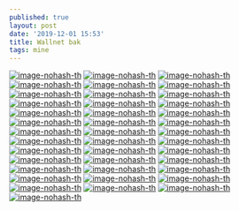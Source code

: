 ```yaml
---
published: true
layout: post
date: '2019-12-01 15:53'
title: Wallnet bak
tags: mine 
---
```

[![image-nohash-th](https://images.weserv.nl/?url=https://i.imgur.com/7cFymY0b.png)](https://images.weserv.nl/?url=https://i.imgur.com/7cFymY0.png)
[![image-nohash-th](https://images.weserv.nl/?url=https://i.imgur.com/2JwQHk3.png)](https://images.weserv.nl/?url=https://i.imgur.com/uYZKYpi.png)
[![image-nohash-th](https://images.weserv.nl/?url=https://i.imgur.com/cuQmzYb.png)](https://images.weserv.nl/?url=https://i.imgur.com/lTXRxDD.png)
[![image-nohash-th](https://images.weserv.nl/?url=https://i.imgur.com/6XGEczv.png)](https://images.weserv.nl/?url=https://i.imgur.com/kyRIKQj.png)
[![image-nohash-th](https://images.weserv.nl/?url=https://i.imgur.com/8wIbklTb.png)](https://images.weserv.nl/?url=https://i.imgur.com/8wIbklT.png)
[![image-nohash-th](https://images.weserv.nl/?url=https://i.imgur.com/KCbXNbg.png)](https://images.weserv.nl/?url=https://i.imgur.com/9s3w5Ho.png)
[![image-nohash-th](https://images.weserv.nl/?url=https://i.imgur.com/7dP5PML.png)](https://images.weserv.nl/?url=https://i.imgur.com/880Jezo.png)
[![image-nohash-th](https://images.weserv.nl/?url=https://i.imgur.com/RjpAVO6b.png)](https://images.weserv.nl/?url=https://i.imgur.com/RjpAVO6.png)
[![image-nohash-th](https://images.weserv.nl/?url=https://i.imgur.com/NSKU9QN.png)](https://images.weserv.nl/?url=https://i.imgur.com/THt7ijU.png)
[![image-nohash-th](https://images.weserv.nl/?url=https://i.imgur.com/e63mfcx.png)](https://images.weserv.nl/?url=https://i.imgur.com/EoPUwlt.png)
[![image-nohash-th](https://images.weserv.nl/?url=https://i.imgur.com/lLmgtJW.png)](https://images.weserv.nl/?url=https://i.imgur.com/MKAQJIg.png)
[![image-nohash-th](https://images.weserv.nl/?url=https://i.imgur.com/q0xVaw4.png)](https://images.weserv.nl/?url=https://i.imgur.com/rN24CPy.png)
[![image-nohash-th](https://images.weserv.nl/?url=https://i.imgur.com/VXFbZ2Wb.png)](https://images.weserv.nl/?url=https://i.imgur.com/VXFbZ2W.png)
[![image-nohash-th](https://images.weserv.nl/?url=https://i.imgur.com/tBmHeSub.png)](https://images.weserv.nl/?url=https://i.imgur.com/tBmHeSu.png)
[![image-nohash-th](https://images.weserv.nl/?url=https://i.imgur.com/oWLx7dWb.jpg)](https://images.weserv.nl/?url=https://i.imgur.com/oWLx7dW.jpg)
[![image-nohash-th](https://images.weserv.nl/?url=https://i.imgur.com/tIWVrmfb.png)](https://images.weserv.nl/?url=https://i.imgur.com/tIWVrmf.png)
[![image-nohash-th](https://images.weserv.nl/?url=https://i.imgur.com/G6nCU6r.png)](https://images.weserv.nl/?url=https://i.imgur.com/xewA06c.png)
[![image-nohash-th](https://images.weserv.nl/?url=https://i.imgur.com/uYd9FdNb.jpg)](https://images.weserv.nl/?url=https://i.imgur.com/uYd9FdN.jpg)
[![image-nohash-th](https://images.weserv.nl/?url=https://i.imgur.com/JGEEvPsb.jpg)](https://images.weserv.nl/?url=https://i.imgur.com/JGEEvPs.jpg)
[![image-nohash-th](https://images.weserv.nl/?url=https://i.imgur.com/6bgTQhOb.jpg)](https://images.weserv.nl/?url=https://i.imgur.com/6bgTQhO.jpg)
[![image-nohash-th](https://images.weserv.nl/?url=https://i.imgur.com/tBcG0Gu.png)](https://images.weserv.nl/?url=https://i.imgur.com/uxOaeZG.png)
[![image-nohash-th](https://images.weserv.nl/?url=https://i.imgur.com/aq8P7eTb.png)](https://images.weserv.nl/?url=https://i.imgur.com/aq8P7eT.png)
[![image-nohash-th](https://images.weserv.nl/?url=https://i.imgur.com/3JgQ7mx.png)](https://images.weserv.nl/?url=https://i.imgur.com/JptDlUq.png)
[![image-nohash-th](https://images.weserv.nl/?url=https://i.imgur.com/7nMqO9A.png)](https://images.weserv.nl/?url=https://i.imgur.com/6SSjCp8.png)
[![image-nohash-th](https://images.weserv.nl/?url=https://i.imgur.com/IQMqMo0.png)](https://images.weserv.nl/?url=https://i.imgur.com/ha6kL9Z.png)
[![image-nohash-th](https://images.weserv.nl/?url=https://i.imgur.com/2rgBUWA.png)](https://images.weserv.nl/?url=https://i.imgur.com/E2zFcTG.png)
[![image-nohash-th](https://images.weserv.nl/?url=https://i.imgur.com/MPnr0xF.png)](https://images.weserv.nl/?url=https://i.imgur.com/3udXgmm.png)
[![image-nohash-th](https://images.weserv.nl/?url=https://i.imgur.com/3Bt7i01b.png)](https://images.weserv.nl/?url=https://i.imgur.com/3Bt7i01.png)
[![image-nohash-th](https://images.weserv.nl/?url=https://i.imgur.com/APhYkzyb.png)](https://images.weserv.nl/?url=https://i.imgur.com/APhYkzy.png)
[![image-nohash-th](https://images.weserv.nl/?url=https://i.imgur.com/b1g4eL5.png)](https://images.weserv.nl/?url=https://i.imgur.com/gVsiBW7.png)
[![image-nohash-th](https://images.weserv.nl/?url=https://i.imgur.com/fWWViGZ.png)](https://images.weserv.nl/?url=https://i.imgur.com/TBjfB1M.png)
[![image-nohash-th](https://images.weserv.nl/?url=https://i.imgur.com/ujtRLVa.png)](https://images.weserv.nl/?url=https://i.imgur.com/zOWyv48.png)
[![image-nohash-th](https://images.weserv.nl/?url=https://i.imgur.com/WMARxCKb.png)](https://images.weserv.nl/?url=https://i.imgur.com/WMARxCK.png)
[![image-nohash-th](https://images.weserv.nl/?url=https://i.imgur.com/uAKh0WV.png)](https://images.weserv.nl/?url=https://i.imgur.com/4Nqt0Xd.png)
[![image-nohash-th](https://images.weserv.nl/?url=https://i.imgur.com/uREKRC1b.png)](https://images.weserv.nl/?url=https://i.imgur.com/uREKRC1.png)
[![image-nohash-th](https://images.weserv.nl/?url=https://i.imgur.com/wjCmpd0.png)](https://images.weserv.nl/?url=https://i.imgur.com/unPdRC1.png)
[![image-nohash-th](https://images.weserv.nl/?url=https://i.imgur.com/G64CPvz.png)](https://images.weserv.nl/?url=https://i.imgur.com/XL7ccsA.png)
[![image-nohash-th](https://images.weserv.nl/?url=https://i.imgur.com/KjDCsna.png)](https://images.weserv.nl/?url=https://i.imgur.com/Oq1glic.png)
[![image-nohash-th](https://images.weserv.nl/?url=https://i.imgur.com/TktkStK.png)](https://images.weserv.nl/?url=https://i.imgur.com/Ck40gOg.png)
[![image-nohash-th](https://images.weserv.nl/?url=https://i.imgur.com/AJZHknu.png)](https://images.weserv.nl/?url=https://i.imgur.com/aUKC3kA.png)

